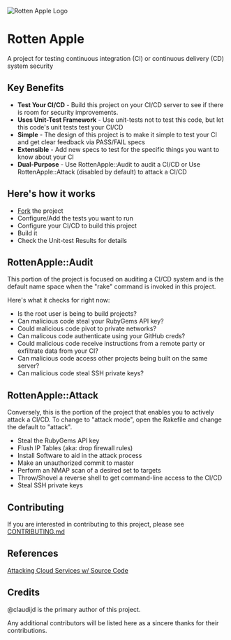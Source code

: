 ![Rotten Apple Logo](https://github.com/claudijd/rotten_apple/blob/master/images/rotten_apple.png?raw=true)

# Rotten Apple

A project for testing continuous integration (CI) or continuous delivery (CD) system security 

## Key Benefits

- **Test Your CI/CD** - Build this project on your CI/CD server to see if there is room for security improvements.
- **Uses Unit-Test Framework** - Use unit-tests not to test this code, but let this code's unit tests test your CI/CD
- **Simple** - The design of this project is to make it simple to test your CI and get clear feedback via PASS/FAIL specs
- **Extensible** - Add new specs to test for the specific things you want to know about your CI
- **Dual-Purpose** - Use RottenApple::Audit to audit a CI/CD or Use RottenApple::Attack (disabled by default) to attack a CI/CD

## Here's how it works

- [Fork](https://github.com/claudijd/rotten_apple/fork_select) the project
- Configure/Add the tests you want to run
- Configure your CI/CD to build this project
- Build it
- Check the Unit-test Results for details

## RottenApple::Audit

This portion of the project is focused on auditing a CI/CD system and is the default name space when the "rake" command is invoked in this project.

Here's what it checks for right now:

- Is the root user is being to build projects?
- Can malicious code steal your RubyGems API key?
- Could malicious code pivot to private networks?
- Can malicous code authenticate using your GitHub creds?
- Could malicious code receive instructions from a remote party or exfiltrate data from your CI?
- Can malicious code access other projects being built on the same server?
- Can malicious code steal SSH private keys?

## RottenApple::Attack

Conversely, this is the portion of the project that enables you to actively attack a CI/CD. To change to "attack mode", open the Rakefile and change the default to "attack".

- Steal the RubyGems API key
- Flush IP Tables (aka: drop firewall rules)
- Install Software to aid in the attack process
- Make an unauthorized commit to master
- Perform an NMAP scan of a desired set to targets
- Throw/Shovel a reverse shell to get command-line access to the CI/CD
- Steal SSH private keys

## Contributing

If you are interested in contributing to this project, please see [CONTRIBUTING.md](https://github.com/claudijd/rotten_apple/blob/master/CONTRIBUTING.md)

## References

[Attacking Cloud Services w/ Source Code](https://speakerdeck.com/claudijd/attacking-cloud-services-with-source-code)

## Credits

@claudijd is the primary author of this project.

Any additional contributors will be listed here as a sincere thanks for their contributions.